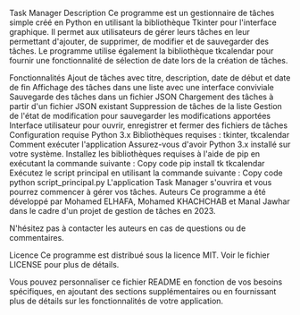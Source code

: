 Task Manager
Description
Ce programme est un gestionnaire de tâches simple créé en Python en utilisant la bibliothèque Tkinter pour l'interface graphique. Il permet aux utilisateurs de gérer leurs tâches en leur permettant d'ajouter, de supprimer, de modifier et de sauvegarder des tâches. Le programme utilise également la bibliothèque tkcalendar pour fournir une fonctionnalité de sélection de date lors de la création de tâches.

Fonctionnalités
Ajout de tâches avec titre, description, date de début et date de fin
Affichage des tâches dans une liste avec une interface conviviale
Sauvegarde des tâches dans un fichier JSON
Chargement des tâches à partir d'un fichier JSON existant
Suppression de tâches de la liste
Gestion de l'état de modification pour sauvegarder les modifications apportées
Interface utilisateur pour ouvrir, enregistrer et fermer des fichiers de tâches
Configuration requise
Python 3.x
Bibliothèques requises : tkinter, tkcalendar
Comment exécuter l'application
Assurez-vous d'avoir Python 3.x installé sur votre système.
Installez les bibliothèques requises à l'aide de pip en exécutant la commande suivante :
Copy code
pip install tk tkcalendar
Exécutez le script principal en utilisant la commande suivante :
Copy code
python script_principal.py
L'application Task Manager s'ouvrira et vous pourrez commencer à gérer vos tâches.
Auteurs
Ce programme a été développé par Mohamed ELHAFA, Mohamed KHACHCHAB et Manal Jawhar dans le cadre d'un projet de gestion de tâches en 2023.

N'hésitez pas à contacter les auteurs en cas de questions ou de commentaires.

Licence
Ce programme est distribué sous la licence MIT. Voir le fichier LICENSE pour plus de détails.

Vous pouvez personnaliser ce fichier README en fonction de vos besoins spécifiques, en ajoutant des sections supplémentaires ou en fournissant plus de détails sur les fonctionnalités de votre application.

